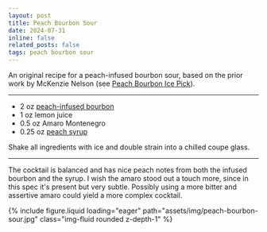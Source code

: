 ```yaml
---
layout: post
title: Peach Bourbon Sour
date: 2024-07-31
inline: false
related_posts: false
tags: peach bourbon sour
---
```


An original recipe for a peach-infused bourbon sour, based on the prior work by McKenzie Nelson (see [Peach Bourbon Ice Pick](/cocktails/cocktail-recipes/peach_ice_pick)).

---

* 2 oz <a href="/cocktails/infusions-recipes/peach_bourbon">peach-infused bourbon</a>
* 1 oz lemon juice
* 0.5 oz Amaro Montenegro
* 0.25 oz <a href="/cocktails/syrups-recipes/peach_syrup">peach syrup</a>

Shake all ingredients with ice and double strain into a chilled coupe glass.

---

The cocktail is balanced and has nice peach notes from both the infused bourbon and the syrup. I wish the amaro stood out a touch more, since in this spec it's present but very subtle. Possibly using a more bitter and assertive amaro could yield a more complex cocktail.

{% include figure.liquid loading="eager" path="assets/img/peach-bourbon-sour.jpg" class="img-fluid rounded z-depth-1" %}